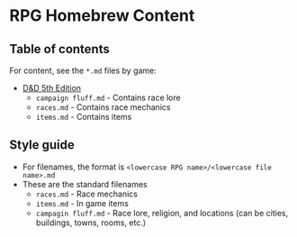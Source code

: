 # RPG Homebrew Content
## Table of contents
For content, see the `*.md` files by game:

- [D&D 5th Edition](dnd-5e/)
  - `campaign fluff.md` - Contains race lore
  - `races.md` - Contains  race mechanics
  - `items.md` - Contains items
## Style guide
- For filenames, the format is `<lowercase RPG name>/<lowercase file name>.md`
- These are the standard filenames
  - `races.md` - Race mechanics
  - `items.md` - In game items
  - `campagin fluff.md` - Race lore, religion, and locations (can be cities, buildings, towns, rooms, etc.)
